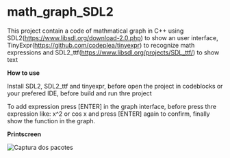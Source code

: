 # math_graph_SDL2
This project contain a code of mathmatical graph in C++ using SDL2(<https://www.libsdl.org/download-2.0.php>) to show an user interface, TinyExpr(<https://github.com/codeplea/tinyexpr>) to recognize math expressions and SDL2_ttf(<https://www.libsdl.org/projects/SDL_ttf/>) to show text



**How to use**

Install SDL2, SDL2_ttf and tinyexpr, before open the project in codeblocks  or your prefered IDE, before build and run thre project

To add expression press [ENTER] in the graph interface, before press thre expression like: x^2 or cos x and press [ENTER] again to confirm, finally show the function in the graph.



**Printscreen**

<img src="imagens/Capturar.PNG"
     alt="Captura dos pacotes"
     style="float: left; margin-right: 10px;" />
     
